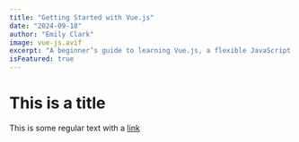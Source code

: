 ```yaml
---
title: "Getting Started with Vue.js"
date: "2024-09-18"
author: "Emily Clark"
image: vue-js.avif
excerpt: "A beginner’s guide to learning Vue.js, a flexible JavaScript framework for building interactive user interfaces."
isFeatured: true
---
```


# This is a title

This is some regular text with a [link](https://google.com)
